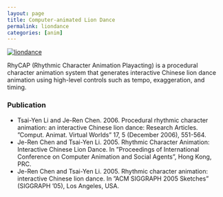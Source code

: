 ```yaml
---
layout: page
title: Computer-animated Lion Dance
permalink: liondance
categories: [anim]
---
```


[![liondance](media/rhycap.gif)](https://www.youtube.com/watch?v=LAjacrR3eGI)

RhyCAP (Rhythmic Character Animation Playacting) is a procedural character animation system that generates interactive Chinese lion dance animation using high-level controls such as tempo, exaggeration, and timing.

### Publication

- Tsai-Yen Li and Je-Ren Chen. 2006. Procedural rhythmic character animation: an interactive Chinese lion dance: Research Articles. ”Comput. Animat. Virtual Worlds” 17, 5 (December 2006), 551-564.
- Je-Ren Chen and Tsai-Yen Li. 2005. Rhythmic Character Animation: Interactive Chinese Lion Dance. In ”Proceedings of International Conference on Computer Animation and Social Agents”, Hong Kong, PRC.
- Je-Ren Chen and Tsai-Yen Li. 2005. Rhythmic character animation: interactive Chinese lion dance. In ”ACM SIGGRAPH 2005 Sketches” (SIGGRAPH ’05), Los Angeles, USA.

